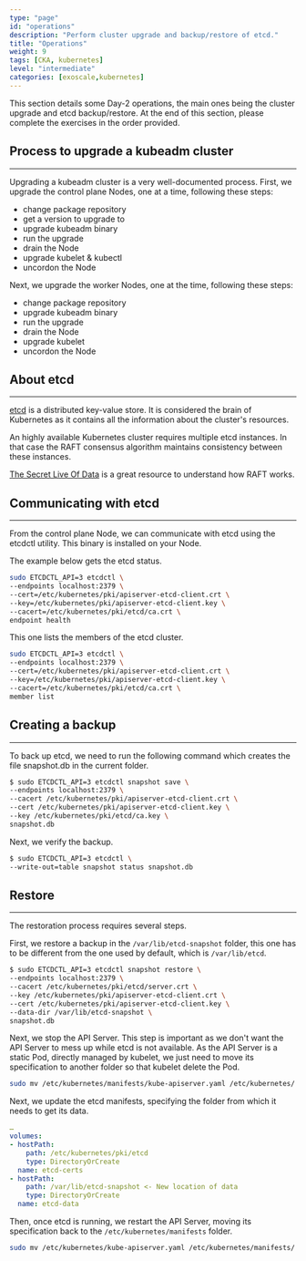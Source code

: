 ```yaml
---
type: "page"
id: "operations"
description: "Perform cluster upgrade and backup/restore of etcd."
title: "Operations"
weight: 9
tags: [CKA, kubernetes]
level: "intermediate"
categories: [exoscale,kubernetes]
---
```


This section details some Day-2 operations, the main ones being the cluster upgrade and etcd backup/restore. At the end of this section, please complete the exercises in the order provided.

## Process to upgrade a kubeadm cluster
---

Upgrading a kubeadm cluster is a very well-documented process. First, we upgrade the control plane Nodes, one at a time, following these steps:

- change package repository
- get a version to upgrade to
- upgrade kubeadm binary
- run the upgrade
- drain the Node
- upgrade kubelet & kubectl
- uncordon the Node

Next, we upgrade the worker Nodes, one at the time, following these steps:

- change package repository
- upgrade kubeadm binary
- run the upgrade
- drain the Node
- upgrade kubelet
- uncordon the Node

## About etcd
---

[etcd](https://etcd.io) is a distributed key-value store. It is considered the brain of Kubernetes as it contains all the information about the cluster's resources.

An highly available Kubernetes cluster requires multiple etcd instances. In that case the RAFT consensus algorithm maintains consistency between these instances.

[The Secret Live Of Data](http://thesecretlivesofdata.com) is a great resource to understand how RAFT works.

## Communicating with etcd
---

From the control plane Node, we can communicate with etcd using the etcdctl utility. This binary is installed on your Node.

The example below gets the etcd status.

```bash
sudo ETCDCTL_API=3 etcdctl \
--endpoints localhost:2379 \
--cert=/etc/kubernetes/pki/apiserver-etcd-client.crt \
--key=/etc/kubernetes/pki/apiserver-etcd-client.key \
--cacert=/etc/kubernetes/pki/etcd/ca.crt \
endpoint health
```

This one lists the members of the etcd cluster.

```bash
sudo ETCDCTL_API=3 etcdctl \
--endpoints localhost:2379 \
--cert=/etc/kubernetes/pki/apiserver-etcd-client.crt \
--key=/etc/kubernetes/pki/apiserver-etcd-client.key \
--cacert=/etc/kubernetes/pki/etcd/ca.crt \
member list
```

## Creating a backup
---

To back up etcd, we need to run the following command which creates the file snapshot.db in the current folder.

```bash
$ sudo ETCDCTL_API=3 etcdctl snapshot save \
--endpoints localhost:2379 \
--cacert /etc/kubernetes/pki/apiserver-etcd-client.crt \
--cert /etc/kubernetes/pki/apiserver-etcd-client.key \
--key /etc/kubernetes/pki/etcd/ca.key \
snapshot.db
```

Next, we verify the backup.

```bash
$ sudo ETCDCTL_API=3 etcdctl \
--write-out=table snapshot status snapshot.db
```

## Restore
---

The restoration process requires several steps.

First, we restore a backup in the `/var/lib/etcd-snapshot` folder, this one has to be different from the one used by default, which is `/var/lib/etcd`.

```bash
$ sudo ETCDCTL_API=3 etcdctl snapshot restore \
--endpoints localhost:2379 \
--cacert /etc/kubernetes/pki/etcd/server.crt \
--key /etc/kubernetes/pki/apiserver-etcd-client.crt \
--cert /etc/kubernetes/pki/apiserver-etcd-client.key \
--data-dir /var/lib/etcd-snapshot \
snapshot.db
```

Next, we stop the API Server. This step is important as we don't want the API Server to mess up while etcd is not available. As the API Server is a static Pod, directly managed by kubelet, we just need to move its specification to another folder so that kubelet delete the Pod.

```bash
sudo mv /etc/kubernetes/manifests/kube-apiserver.yaml /etc/kubernetes/
```

Next, we update the etcd manifests, specifying the folder from which it needs to get its data.

```yaml
…
volumes:
- hostPath:
    path: /etc/kubernetes/pki/etcd
    type: DirectoryOrCreate
  name: etcd-certs
- hostPath:
    path: /var/lib/etcd-snapshot <- New location of data
    type: DirectoryOrCreate
  name: etcd-data
```

Then, once etcd is running, we restart the API Server, moving its specification back to the `/etc/kubernetes/manifests` folder.

```bash
sudo mv /etc/kubernetes/kube-apiserver.yaml /etc/kubernetes/manifests/
```